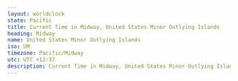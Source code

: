 ```yaml
---
layout: worldclock
state: Pacific
title: Current Time in Midway, United States Minor Outlying Islands
heading: Midway
name: United States Minor Outlying Islands
iso: UM
timezone: Pacific/Midway
utc: UTC +12:37
description: Current Time in Midway, United States Minor Outlying Islands [Live], Pacific. Live update now time in Midway, timezone Pacific/Midway, UTC +12:37, Country ISO code & Current Local Time.
---
```



